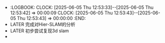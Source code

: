 - :LOGBOOK:
  CLOCK: [2025-06-05 Thu 12:53:33]--[2025-06-05 Thu 12:53:42] =>  00:00:09
  CLOCK: [2025-06-05 Thu 12:53:43]--[2025-06-05 Thu 12:53:43] =>  00:00:00
  :END:
- LATER  完成对Hier-SLAM的分析
- LATER  初步尝试复现3d slam
-
